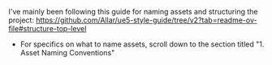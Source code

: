 I've mainly been following this guide for naming assets and structuring the project: <https://github.com/Allar/ue5-style-guide/tree/v2?tab=readme-ov-file#structure-top-level>

- For specifics on what to name assets, scroll down to the section titled "1. Asset Naming Conventions"

